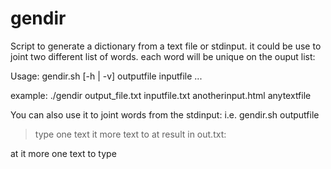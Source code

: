 gendir
======

Script to generate a dictionary from a text file or stdinput. it could be  use to joint two different list of words.
each word will be unique on the ouput list:

Usage:
  gendir.sh [-h | -v] outputfile inputfile ...

example:
./gendir output_file.txt inputfile.txt anotherinput.html anytextfile 


You can also use it to joint words from the stdinput:
i.e. 
  gendir.sh  outputfile 
>type one text it
>more text to at
 result in out.txt:

at
it
more
one
text
to
type
 
 
